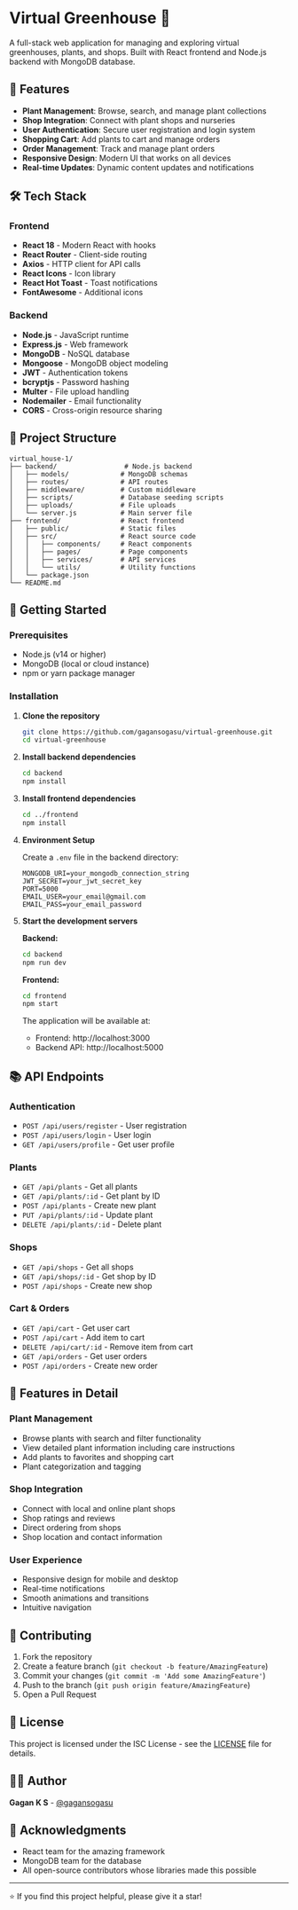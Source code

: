 # Virtual Greenhouse 🌱

A full-stack web application for managing and exploring virtual greenhouses, plants, and shops. Built with React frontend and Node.js backend with MongoDB database.

## 🚀 Features

- **Plant Management**: Browse, search, and manage plant collections
- **Shop Integration**: Connect with plant shops and nurseries
- **User Authentication**: Secure user registration and login system
- **Shopping Cart**: Add plants to cart and manage orders
- **Order Management**: Track and manage plant orders
- **Responsive Design**: Modern UI that works on all devices
- **Real-time Updates**: Dynamic content updates and notifications

## 🛠️ Tech Stack

### Frontend
- **React 18** - Modern React with hooks
- **React Router** - Client-side routing
- **Axios** - HTTP client for API calls
- **React Icons** - Icon library
- **React Hot Toast** - Toast notifications
- **FontAwesome** - Additional icons

### Backend
- **Node.js** - JavaScript runtime
- **Express.js** - Web framework
- **MongoDB** - NoSQL database
- **Mongoose** - MongoDB object modeling
- **JWT** - Authentication tokens
- **bcryptjs** - Password hashing
- **Multer** - File upload handling
- **Nodemailer** - Email functionality
- **CORS** - Cross-origin resource sharing

## 📁 Project Structure

```
virtual_house-1/
├── backend/                 # Node.js backend
│   ├── models/             # MongoDB schemas
│   ├── routes/             # API routes
│   ├── middleware/         # Custom middleware
│   ├── scripts/            # Database seeding scripts
│   ├── uploads/            # File uploads
│   └── server.js           # Main server file
├── frontend/               # React frontend
│   ├── public/             # Static files
│   ├── src/                # React source code
│   │   ├── components/     # React components
│   │   ├── pages/          # Page components
│   │   ├── services/       # API services
│   │   └── utils/          # Utility functions
│   └── package.json
└── README.md
```

## 🚀 Getting Started

### Prerequisites

- Node.js (v14 or higher)
- MongoDB (local or cloud instance)
- npm or yarn package manager

### Installation

1. **Clone the repository**
   ```bash
   git clone https://github.com/gagansogasu/virtual-greenhouse.git
   cd virtual-greenhouse
   ```

2. **Install backend dependencies**
   ```bash
   cd backend
   npm install
   ```

3. **Install frontend dependencies**
   ```bash
   cd ../frontend
   npm install
   ```

4. **Environment Setup**

   Create a `.env` file in the backend directory:
   ```env
   MONGODB_URI=your_mongodb_connection_string
   JWT_SECRET=your_jwt_secret_key
   PORT=5000
   EMAIL_USER=your_email@gmail.com
   EMAIL_PASS=your_email_password
   ```

5. **Start the development servers**

   **Backend:**
   ```bash
   cd backend
   npm run dev
   ```

   **Frontend:**
   ```bash
   cd frontend
   npm start
   ```

   The application will be available at:
   - Frontend: http://localhost:3000
   - Backend API: http://localhost:5000

## 📚 API Endpoints

### Authentication
- `POST /api/users/register` - User registration
- `POST /api/users/login` - User login
- `GET /api/users/profile` - Get user profile

### Plants
- `GET /api/plants` - Get all plants
- `GET /api/plants/:id` - Get plant by ID
- `POST /api/plants` - Create new plant
- `PUT /api/plants/:id` - Update plant
- `DELETE /api/plants/:id` - Delete plant

### Shops
- `GET /api/shops` - Get all shops
- `GET /api/shops/:id` - Get shop by ID
- `POST /api/shops` - Create new shop

### Cart & Orders
- `GET /api/cart` - Get user cart
- `POST /api/cart` - Add item to cart
- `DELETE /api/cart/:id` - Remove item from cart
- `GET /api/orders` - Get user orders
- `POST /api/orders` - Create new order

## 🎨 Features in Detail

### Plant Management
- Browse plants with search and filter functionality
- View detailed plant information including care instructions
- Add plants to favorites and shopping cart
- Plant categorization and tagging

### Shop Integration
- Connect with local and online plant shops
- Shop ratings and reviews
- Direct ordering from shops
- Shop location and contact information

### User Experience
- Responsive design for mobile and desktop
- Real-time notifications
- Smooth animations and transitions
- Intuitive navigation

## 🤝 Contributing

1. Fork the repository
2. Create a feature branch (`git checkout -b feature/AmazingFeature`)
3. Commit your changes (`git commit -m 'Add some AmazingFeature'`)
4. Push to the branch (`git push origin feature/AmazingFeature`)
5. Open a Pull Request

## 📝 License

This project is licensed under the ISC License - see the [LICENSE](LICENSE) file for details.

## 👨‍💻 Author

**Gagan K S** - [@gagansogasu](https://github.com/gagansogasu)

## 🙏 Acknowledgments

- React team for the amazing framework
- MongoDB team for the database
- All open-source contributors whose libraries made this possible

---

⭐ If you find this project helpful, please give it a star! 